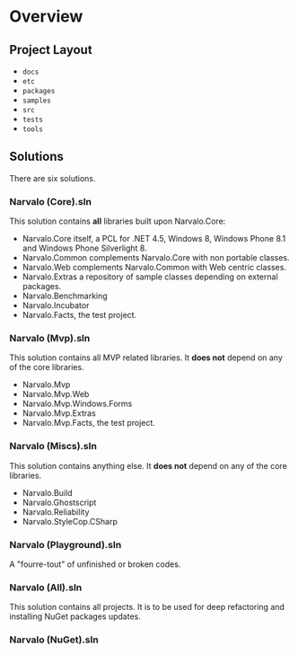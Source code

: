 Overview
==========

Project Layout
--------------

- `docs`
- `etc`
- `packages`
- `samples`
- `src`
- `tests`
- `tools`


Solutions
---------

There are six solutions.

### Narvalo (Core).sln

This solution contains **all** libraries built upon Narvalo.Core:
- Narvalo.Core itself, a PCL for .NET 4.5, Windows 8, Windows Phone 8.1 and
  Windows Phone Silverlight 8.
- Narvalo.Common complements Narvalo.Core with non portable classes.
- Narvalo.Web complements Narvalo.Common with Web centric classes.
- Narvalo.Extras a repository of sample classes depending on external packages.
- Narvalo.Benchmarking
- Narvalo.Incubator
- Narvalo.Facts, the test project.

### Narvalo (Mvp).sln

This solution contains all MVP related libraries. It **does not** depend on any
of the core libraries.
- Narvalo.Mvp
- Narvalo.Mvp.Web
- Narvalo.Mvp.Windows.Forms
- Narvalo.Mvp.Extras
- Narvalo.Mvp.Facts, the test project.

### Narvalo (Miscs).sln

This solution contains anything else. It **does not** depend on any
of the core libraries.
- Narvalo.Build
- Narvalo.Ghostscript
- Narvalo.Reliability
- Narvalo.StyleCop.CSharp

### Narvalo (Playground).sln

A "fourre-tout" of unfinished or broken codes.

### Narvalo (All).sln

This solution contains all projects. It is to be used for deep refactoring
and installing NuGet packages updates.

### Narvalo (NuGet).sln


